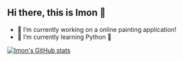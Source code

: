 ## Hi there, this is Imon 👋

- 🔭 I’m currently working on a online painting application!
- 🌱 I’m currently learning Python 🐍
<!--
- 👯 I’m looking to collaborate on ...
- 🤔 I’m looking for help with ...
- 💬 Ask me about ...
- 📫 How to reach me: ...
- 😄 Pronouns: ...
- ⚡ Fun fact: ...
-->

[![Imon's GitHub stats](https://github-readme-stats.vercel.app/api?username=imooontheme=synthwave&hide)](https://github.com/imooon/github-readme-stats)
